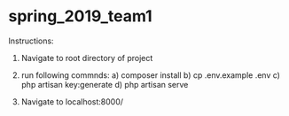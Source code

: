 # spring_2019_team1


Instructions:

1. Navigate to root directory of project

2. run following commnds:
a) composer install
b) cp .env.example .env
c) php artisan key:generate
d) php artisan serve
    
3. Navigate to localhost:8000/
    
